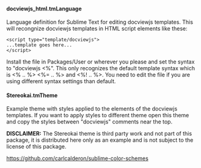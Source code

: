 #### docviewjs_html.tmLanguage
Language definition for Sublime Text for editing docviewjs templates. This will recongnize
docviewjs templates in HTML script elements like these:
```
<script type="template/docviewjs">
...template goes here...
</script>
```

Install the file in Packages/User or wherever you please and set the syntax to "docviewjs <%".
This only recognizes the default template syntax which is <% .. %> <%= .. %> and <%! .. %>.
You need to edit the file if you are using different syntax settings than default.

#### Stereokai.tmTheme
Example theme with styles applied to the elements of the docviewjs templates.
If you want to apply styles to different theme open this theme and copy the styles
between "docviewjs" comments near the top.

**DISCLAIMER:** The Stereokai theme is third party work and not part of this package,
it is distributed here only as an example and is not subject to the license of this package.

<https://github.com/carlcalderon/sublime-color-schemes>